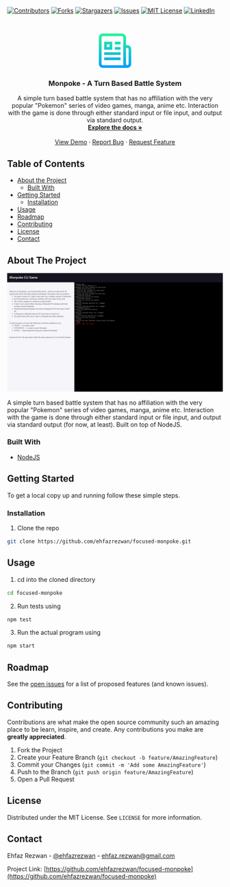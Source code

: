 <!--
*** Thanks for checking out this README Template. If you have a suggestion that would
*** make this better, please fork the repo and create a pull request or simply open
*** an issue with the tag "enhancement".
*** Thanks again! Now go create something AMAZING! :D
***
***
***
*** To avoid retyping too much info. Do a search and replace for the following:
*** github_username, focused-monpoke, twitter_handle, email
-->

<!-- PROJECT SHIELDS -->
<!--
*** I'm using markdown "reference style" links for readability.
*** Reference links are enclosed in brackets [ ] instead of parentheses ( ).
*** See the bottom of this document for the declaration of the reference variables
*** for contributors-url, forks-url, etc. This is an optional, concise syntax you may use.
*** https://www.markdownguide.org/basic-syntax/#reference-style-links
-->

[![Contributors][contributors-shield]][contributors-url]
[![Forks][forks-shield]][forks-url]
[![Stargazers][stars-shield]][stars-url]
[![Issues][issues-shield]][issues-url]
[![MIT License][license-shield]][license-url]
[![LinkedIn][linkedin-shield]][linkedin-url]

<!-- PROJECT LOGO -->
<br />
<p align="center">
  <a href="https://github.com/ehfazrezwan/focused-monpoke">
    <img src="images/logo.png" alt="Logo" width="80" height="80">
  </a>

  <h3 align="center">Monpoke - A Turn Based Battle System</h3>

  <p align="center">
    A simple turn based battle system that has no affiliation with the very popular "Pokemon" series of video games, manga, anime etc. Interaction with the game is done through either standard input or file input, and output via standard output.
    <br />
    <a href="https://github.com/ehfazrezwan/focused-monpoke"><strong>Explore the docs »</strong></a>
    <br />
    <br />
    <a href="https://focused-monpoke-siln.web.app/">View Demo</a>
    ·
    <a href="https://github.com/ehfazrezwan/focused-monpoke/issues">Report Bug</a>
    ·
    <a href="https://github.com/ehfazrezwan/focused-monpoke/issues">Request Feature</a>
  </p>
</p>

<!-- TABLE OF CONTENTS -->

## Table of Contents

- [About the Project](#about-the-project)
  - [Built With](#built-with)
- [Getting Started](#getting-started)
  - [Installation](#installation)
- [Usage](#usage)
- [Roadmap](#roadmap)
- [Contributing](#contributing)
- [License](#license)
- [Contact](#contact)
<!-- ABOUT THE PROJECT -->

## About The Project

[![Product Name Screen Shot][product-screenshot]]()

A simple turn based battle system that has no affiliation with the very popular "Pokemon" series of video games, manga, anime etc. Interaction with the game is done through either standard input or file input, and output via standard output (for now, at least). Built on top of NodeJS.

### Built With

- [NodeJS](https://nodejs.org/)

<!-- GETTING STARTED -->

## Getting Started

To get a local copy up and running follow these simple steps.

### Installation

1. Clone the repo

```sh
git clone https://github.com/ehfazrezwan/focused-monpoke.git
```

<!-- USAGE EXAMPLES -->

## Usage

1. cd into the cloned directory

```sh
cd focused-monpoke
```

2. Run tests using

```sh
npm test
```

3. Run the actual program using

```sh
npm start
```

<!-- ROADMAP -->

## Roadmap

See the [open issues](https://github.com/ehfazrezwan/focused-monpoke/issues) for a list of proposed features (and known issues).

<!-- CONTRIBUTING -->

## Contributing

Contributions are what make the open source community such an amazing place to be learn, inspire, and create. Any contributions you make are **greatly appreciated**.

1. Fork the Project
2. Create your Feature Branch (`git checkout -b feature/AmazingFeature`)
3. Commit your Changes (`git commit -m 'Add some AmazingFeature'`)
4. Push to the Branch (`git push origin feature/AmazingFeature`)
5. Open a Pull Request

<!-- LICENSE -->

## License

Distributed under the MIT License. See `LICENSE` for more information.

<!-- CONTACT -->

## Contact

Ehfaz Rezwan - [@ehfazrezwan](https://www.linkedin.com/in/ehfaz-rezwan/) - ehfaz.rezwan@gmail.com

Project Link: [https://github.com/ehfazrezwan/focused-monpoke](https://github.com/ehfazrezwan/focused-monpoke)

<!-- MARKDOWN LINKS & IMAGES -->
<!-- https://www.markdownguide.org/basic-syntax/#reference-style-links -->

[contributors-shield]: https://img.shields.io/github/contributors/ehfazrezwan/focused-monpoke
[contributors-url]: https://github.com/ehfazrezwan/focused-monpoke/graphs/contributors
[forks-shield]: https://img.shields.io/github/forks/ehfazrezwan/focused-monpoke
[forks-url]: https://github.com/ehfazrezwan/focused-monpoke/network/members
[stars-shield]: https://img.shields.io/github/stars/ehfazrezwan/focused-monpoke
[stars-url]: https://github.com/ehfazrezwan/focused-monpoke/stargazers
[issues-shield]: https://img.shields.io/github/issues/ehfazrezwan/focused-monpoke
[issues-url]: https://github.com/ehfazrezwan/focused-monpoke/issues
[license-shield]: https://img.shields.io/github/license/ehfazrezwan/focused-monpoke
[license-url]: https://github.com/ehfazrezwan/focused-monpoke/blob/master/LICENSE.txt
[linkedin-shield]: https://img.shields.io/badge/-LinkedIn-black.svg?style=flat-square&logo=linkedin&colorB=555
[linkedin-url]: https://linkedin.com/in/ehfazrezwan
[product-screenshot]: images/app.png
